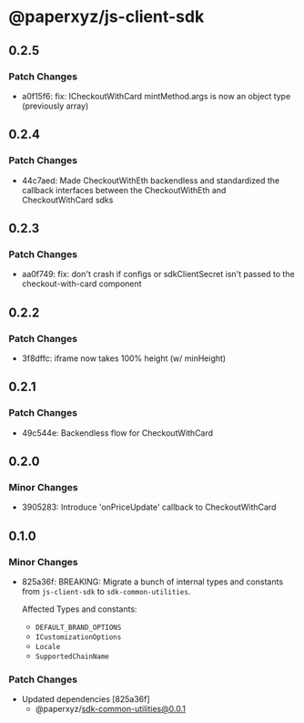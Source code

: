 # @paperxyz/js-client-sdk

## 0.2.5

### Patch Changes

- a0f15f6: fix: ICheckoutWithCard mintMethod.args is now an object type (previously array)

## 0.2.4

### Patch Changes

- 44c7aed: Made CheckoutWithEth backendless and standardized the callback interfaces between the CheckoutWithEth and CheckoutWithCard sdks

## 0.2.3

### Patch Changes

- aa0f749: fix: don't crash if configs or sdkClientSecret isn't passed to the checkout-with-card component

## 0.2.2

### Patch Changes

- 3f8dffc: iframe now takes 100% height (w/ minHeight)

## 0.2.1

### Patch Changes

- 49c544e: Backendless flow for CheckoutWithCard

## 0.2.0

### Minor Changes

- 3905283: Introduce 'onPriceUpdate' callback to CheckoutWithCard

## 0.1.0

### Minor Changes

- 825a36f: BREAKING: Migrate a bunch of internal types and constants from `js-client-sdk` to `sdk-common-utilities`.

  Affected Types and constants:

  - `DEFAULT_BRAND_OPTIONS`
  - `ICustomizationOptions`
  - `Locale`
  - `SupportedChainName`

### Patch Changes

- Updated dependencies [825a36f]
  - @paperxyz/sdk-common-utilities@0.0.1
